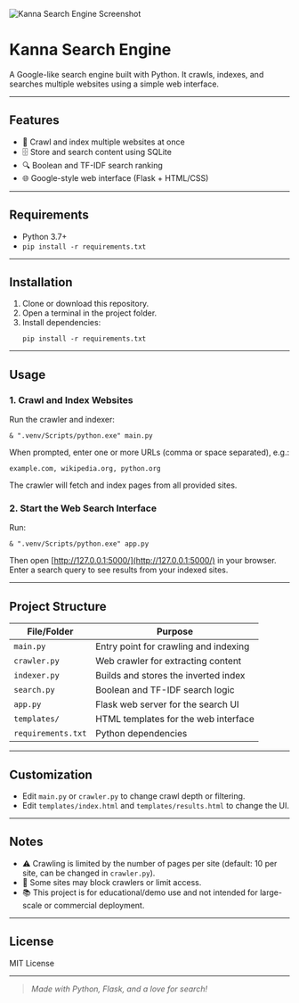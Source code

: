 
![Kanna Search Engine Screenshot](assets/screenshot.png)

# Kanna Search Engine

A Google-like search engine built with Python. It crawls, indexes, and searches multiple websites using a simple web interface.

---

## Features
- 🚀 Crawl and index multiple websites at once
- 🗄️ Store and search content using SQLite
- 🔍 Boolean and TF-IDF search ranking
- 🌐 Google-style web interface (Flask + HTML/CSS)

---

## Requirements
- Python 3.7+
- `pip install -r requirements.txt`

---

## Installation
1. Clone or download this repository.
2. Open a terminal in the project folder.
3. Install dependencies:
   ```
   pip install -r requirements.txt
   ```

---

## Usage
### 1. Crawl and Index Websites
Run the crawler and indexer:
```
& ".venv/Scripts/python.exe" main.py
```
When prompted, enter one or more URLs (comma or space separated), e.g.:
```
example.com, wikipedia.org, python.org
```
The crawler will fetch and index pages from all provided sites.

### 2. Start the Web Search Interface
Run:
```
& ".venv/Scripts/python.exe" app.py
```
Then open [http://127.0.0.1:5000/](http://127.0.0.1:5000/) in your browser. Enter a search query to see results from your indexed sites.

---

## Project Structure
| File/Folder         | Purpose                                 |
|---------------------|-----------------------------------------|
| `main.py`           | Entry point for crawling and indexing    |
| `crawler.py`        | Web crawler for extracting content       |
| `indexer.py`        | Builds and stores the inverted index     |
| `search.py`         | Boolean and TF-IDF search logic          |
| `app.py`            | Flask web server for the search UI       |
| `templates/`        | HTML templates for the web interface     |
| `requirements.txt`  | Python dependencies                      |

---

## Customization
- Edit `main.py` or `crawler.py` to change crawl depth or filtering.
- Edit `templates/index.html` and `templates/results.html` to change the UI.

---

## Notes
- ⚠️ Crawling is limited by the number of pages per site (default: 10 per site, can be changed in `crawler.py`).
- 🚫 Some sites may block crawlers or limit access.
- 📚 This project is for educational/demo use and not intended for large-scale or commercial deployment.

---

## License
MIT License

---

> _Made with Python, Flask, and a love for search!_
